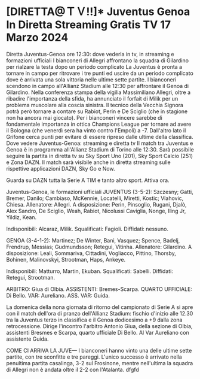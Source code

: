 <h1>[DIRETTA@ＴＶ!!]* Juventus Genoa In Diretta Streaming Gratis TV 17 Marzo 2024</h1>
Diretta Juventus-Genoa ore 12:30: dove vederla in tv, in streaming e formazioni ufficiali
I bianconeri di Allegri affrontano la squadra di Gilardino per rialzare la testa dopo un periodo complicato La Juventus è pronta a tornare in campo per ritrovare i tre punti ed uscire da un periodo complicato dove è arrivata una sola vittoria nelle ultime sette partite. I bianconeri scendono in campo all'Allianz Stadium alle 12:30 per affrontare il Genoa di Gilardino. Nella conferenza stampa della vigilia Massimiliano Allegri, oltre a ribadire l'importanza della sfida, ha annunciato il forfait di Milik per un problema muscolare alla coscia sinistra. Il tecnico della Vecchia Signora potrà però tornare a contare su Rabiot, Perin e De Sciglio (che in stagione non ha ancora mai giocato). Per i bianconeri vincere sarebbe di fondamentale importanza in ottica Champions League per tornare ad avere il Bologna (che venerdì sera ha vinto contro l'Empoli) a -7. Dall'altro lato il Grifone cerca punti per evitare di essere ripreso dalle ultime della classifica. Dove vedere Juventus-Genoa: streaming e diretta tv
Il match tra Juventus e Genoa è in programma all'Allianz Stadium di Torino alle 12:30. Sarà possibile seguire la partita in diretta tv su Sky Sport Uno (201), Sky Sport Calcio (251) e Zona DAZN. Il match sarà visibile anche in diretta streaming sulle rispettive applicazioni DAZN, Sky Go e Now.

Guarda su DAZN tutta la Serie A TIM e tanto altro sport. Attiva ora.

Juventus-Genoa, le formazioni ufficiali
JUVENTUS (3-5-2): Szczesny; Gatti, Bremer, Danilo; Cambiaso, McKennie, Locatelli, Miretti, Kostic; Vlahovic, Chiesa. Allenatore: Allegri.
A disposizione: Perin, Pinsoglio, Rugani, Djalò, Alex Sandro, De Sciglio, Weah, Rabiot, Nicolussi Caviglia, Nonge, Iling Jr, Yildiz, Kean.

Indisponibili: Alcaraz, Milik.
Squalificati: Fagioli.
Diffidati: nessuno.

GENOA (3-4-1-2): Martinez; De Winter, Bani, Vasquez; Spence, Badelj, Frendrup, Messias; Gudmundsson; Retegui, Vitinha. Allenatore: Gilardino.
A disposizione: Leali, Sommariva, Cittadini, Vogliacco, Pittino, Thorsby, Bohinen, Malinovskyi, Strootman, Haps, Ankeye.

Indisponibili: Matturro, Martin, Ekuban.
Squalificati: Sabelli.
Diffidati: Retegui, Strootman.

ARBITRO: Giua di Olbia. ASSISTENTI: Bremes-Scarpa. QUARTO UFFICIALE: Di Bello. VAR: Aureliano. ASS. VAR: Guida.

La domenica della nona giornata di ritorno del campionato di Serie A si apre con il match dell'ora di pranzo dell'Allianz Stadium: fischio d'inizio alle 12.30 tra la Juventus terzo in classifica e il Genoa dodicesimo a +9 dalla zona retrocessione. Dirige l'incontro l'arbitro Antonio Giua, della sezione di Olbia, assistenti Bresmes e Scarpa, quarto ufficiale Di Bello. Al Var Aureliano con assistente Guida. 

COME CI ARRIVA LA JUVE—  I bianconeri hanno vinto una delle ultime sette partite, con tre sconfitte e tre pareggi. L'unico successo è arrivato nella penultima partita casalinga, 3-2 sul Frosinone, mentre nell'ultima la squadra di Allegri non è andata oltre il 2-2 con l'Atalanta. dfgfd
